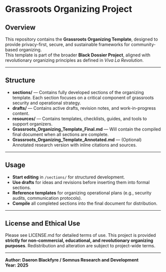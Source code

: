 # Grassroots Organizing Project

## Overview

This repository contains the **Grassroots Organizing Template**, designed to provide privacy-first, secure, and sustainable frameworks for community-based organizing.  
This template is part of the broader **Black Dossier Project**, aligned with revolutionary organizing principles as defined in *Viva La Revolution*.  

---

## Structure

- **sections/** — Contains fully developed sections of the organizing template. Each section focuses on a critical component of grassroots security and operational strategy.
- **drafts/** — Contains active drafts, revision notes, and work-in-progress content.
- **resources/** — Contains templates, checklists, guides, and tools to support organizers.
- **Grassroots_Organizing_Template_Final.md** — Will contain the compiled final document when all sections are complete.
- **Grassroots_Organizing_Template_Annotated.md** — (Optional) Annotated research version with inline citations and sources.

---

## Usage

- **Start editing** in `/sections/` for structured development.
- **Use drafts** for ideas and revisions before inserting them into formal sections.
- **Reference templates** for organizing operational plans (e.g., security audits, communication protocols).
- **Compile** all completed sections into the final document for distribution.

---

## License and Ethical Use

Please see LICENSE.md for detailed terms of use. This project is provided **strictly for non-commercial, educational, and revolutionary organizing purposes**. Redistribution and alteration are subject to project-wide terms.

---

**Author: Daeron Blackfyre / Somnus Research and Development**  
**Year: 2025**